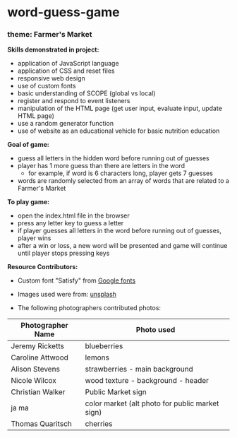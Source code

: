 # word-guess-game
### theme: Farmer's Market

**Skills demonstrated in project:**
* application of JavaScript language
* application of CSS and reset files
* responsive web design
* use of custom fonts
* basic understanding of SCOPE (global vs local)
* register and respond to event listeners
* manipulation of the HTML page (get user input, evaluate input, update HTML page)
* use a random generator function
* use of website as an educational vehicle for basic nutrition education
    
**Goal of game:**
* guess all letters in the hidden word before running out of guesses
* player has 1 more guess than there are letters in the word
    * for example, if word is 6 characters long, player gets 7 guesses
* words are randomly selected from an array of words that are related to a Farmer's Market

**To play game:**
* open the index.html file in the browser
* press any letter key to guess a letter
* if player guesses all letters in the word before running out of guesses, player wins
* after a win or loss, a new word will be presented and game will continue until player stops pressing keys

**Resource Contributors:**
* Custom font "Satisfy" from [Google fonts](https://fonts.google.com/)
* Images used were from: [unsplash](https://unsplash.com/)

* The following photographers contributed photos:

Photographer Name | Photo used  
----------------- | ----------
Jeremy Ricketts | blueberries 
Caroline Attwood | lemons
Alison Stevens | strawberries - main background 
Nicole Wilcox | wood texture - background - header
Christian Walker | Public Market sign
ja ma | color market (alt photo for public market sign)
Thomas Quaritsch | cherries

    


